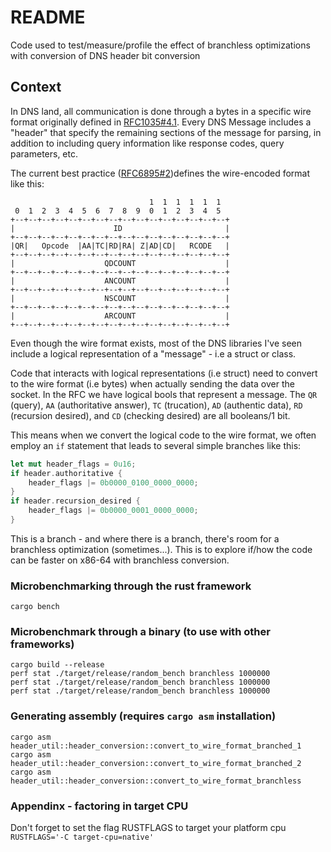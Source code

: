 # README

Code used to test/measure/profile the effect of branchless optimizations with conversion of DNS header bit conversion

## Context

In DNS land, all communication is done through a bytes in a specific wire format originally defined in [RFC1035#4.1](https://datatracker.ietf.org/doc/html/rfc1035.html#section-4.1). Every DNS Message includes a "header" that specify the remaining sections of the message for parsing, in addition to including query information like response codes, query parameters, etc.

The current best practice ([RFC6895#2](https://datatracker.ietf.org/doc/html/rfc6895.html#section-2))defines the wire-encoded format like this: 

```rfc
                               1  1  1  1  1  1
 0  1  2  3  4  5  6  7  8  9  0  1  2  3  4  5
+--+--+--+--+--+--+--+--+--+--+--+--+--+--+--+--+
|                      ID                       |
+--+--+--+--+--+--+--+--+--+--+--+--+--+--+--+--+
|QR|   Opcode  |AA|TC|RD|RA| Z|AD|CD|   RCODE   |
+--+--+--+--+--+--+--+--+--+--+--+--+--+--+--+--+
|                    QDCOUNT                    |
+--+--+--+--+--+--+--+--+--+--+--+--+--+--+--+--+
|                    ANCOUNT                    |
+--+--+--+--+--+--+--+--+--+--+--+--+--+--+--+--+
|                    NSCOUNT                    |
+--+--+--+--+--+--+--+--+--+--+--+--+--+--+--+--+
|                    ARCOUNT                    |
+--+--+--+--+--+--+--+--+--+--+--+--+--+--+--+--+
```

Even though the wire format exists, most of the DNS libraries I've seen include a logical representation of a "message" - i.e a struct or class. 

Code that interacts with logical representations (i.e struct) need to convert to the wire format (i.e bytes) when actually sending the data over the socket. In the RFC we have logical bools that represent a message. The `QR` (query), `AA` (authoritative answer), `TC` (trucation), `AD` (authentic data), `RD` (recursion desired), and `CD` (checking desired) are all booleans/1 bit. 

This means when we convert the logical code to the wire format, we often employ an `if` statement that leads to several simple branches like this:

```rust
let mut header_flags = 0u16;
if header.authoritative {
	header_flags |= 0b0000_0100_0000_0000;
}
if header.recursion_desired {
	header_flags |= 0b0000_0001_0000_0000;
}
```

This is a branch - and where there is a branch, there's room for a branchless optimization (sometimes...). This is to explore if/how the code can be faster on x86-64 with branchless conversion.

### Microbenchmarking through the rust framework
```
cargo bench
```

### Microbenchmark through a binary (to use with other frameworks)
```
cargo build --release
perf stat ./target/release/random_bench branchless 1000000
perf stat ./target/release/random_bench branchless 1000000
perf stat ./target/release/random_bench branchless 1000000
```

### Generating assembly (requires `cargo asm` installation)
```
cargo asm header_util::header_conversion::convert_to_wire_format_branched_1
cargo asm header_util::header_conversion::convert_to_wire_format_branched_2
cargo asm header_util::header_conversion::convert_to_wire_format_branchless
```

### Appendinx - factoring in target CPU

Don't forget to set the flag RUSTFLAGS to target your platform cpu `RUSTFLAGS='-C target-cpu=native'`